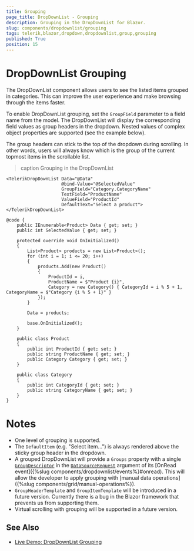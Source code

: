 ```yaml
---
title: Grouping
page_title: DropDownList - Grouping
description: Grouping in the DropDownList for Blazor.
slug: components/dropdownlist/grouping
tags: telerik,blazor,dropdown,dropdownlist,group,grouping
published: True
position: 15
---
```


# DropDownList Grouping

The DropDownList component allows users to see the listed items grouped in categories. This can improve the user experience and make browsing through the items faster.

To enable DropDownList grouping, set the `GroupField` parameter to a field name from the model. The DropDownList will display the corresponding field values as group headers in the dropdown. Nested values of complex object properties are supported (see the example below).

The group headers can stick to the top of the dropdown during scrolling. In other words, users will always know which is the group of the current topmost items in the scrollable list.

>caption Grouping in the DropDownList

````CSHTML
<TelerikDropDownList Data="@Data"
                     @bind-Value="@SelectedValue"
                     GroupField="Category.CategoryName"
                     TextField="ProductName"
                     ValueField="ProductId"
                     DefaultText="Select a product">
</TelerikDropDownList>

@code {
    public IEnumerable<Product> Data { get; set; }
    public int SelectedValue { get; set; }

    protected override void OnInitialized()
    {
        List<Product> products = new List<Product>();
        for (int i = 1; i <= 20; i++)
        {
            products.Add(new Product()
            {
                ProductId = i,
                ProductName = $"Product {i}",
                Category = new Category() { CategoryId = i % 5 + 1, CategoryName = $"Category {i % 5 + 1}" }
            });
        }

        Data = products;

        base.OnInitialized();
    }

    public class Product
    {
        public int ProductId { get; set; }
        public string ProductName { get; set; }
        public Category Category { get; set; }
    }

    public class Category
    {
        public int CategoryId { get; set; }
        public string CategoryName { get; set; }
    }
}
````

# Notes

* One level of grouping is supported.
* The `DefaultItem` (e.g. "Select item...") is always rendered above the sticky group header in the dropdown.
* A grouped DropDownList will provide a `Groups` property with a single [`GroupDescriptor`](https://docs.telerik.com/blazor-ui/api/Telerik.DataSource.GroupDescriptor) in the [`DataSourceRequest`](https://docs.telerik.com/blazor-ui/api/Telerik.DataSource.DataSourceRequest) argument of its [OnRead event]({%slug components/dropdownlist/events%}#onread). This will allow the developer to apply grouping with [manual data operations]({%slug components/grid/manual-operations%}).
* `GroupHeaderTemplate` and `GroupItemTemplate` will be introduced in a future version. Currently there is a bug in the Blazor framework that prevents us from supporting them.
* Virtual scrolling with grouping will be supported in a future version.

## See Also

  * [Live Demo: DropDownList Grouping](https://demos.telerik.com/blazor-ui/dropdownlist/grouping)
